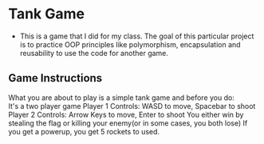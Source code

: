 # Tank Game 
- This is a game that I did for my class. The goal of this particular project is to practice OOP principles like polymorphism, encapsulation and reusability to use the code for another game.


## Game Instructions
What you are about to play is a simple tank game and before you do:  
It's a two player game
Player 1 Controls: WASD to move, Spacebar to shoot
Player 2 Controls: Arrow Keys to move, Enter to shoot
You either win by stealing the flag or killing your enemy(or in some cases, you both lose)
If you get a powerup, you get 5 rockets to used. 




